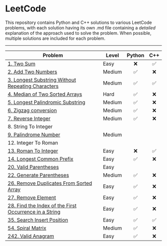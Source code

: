 # LeetCode
This repository contains Python and C++ solutions to various LeetCode problems, with each solution having its own .md file containing a *detailed* explanation of the approach used to solve the problem. When possible, multiple solutions are included for each problem.

----

| Problem    | Level | Python | C++ |
| ---- | ---- | :----: | :----: |
| [1. Two Sum](problems/twosum.md)  | Easy      | :x:| ✅| 
| [2. Add Two Numbers](problems/addtwonumbers.md) | Medium | :white_check_mark: | :x: |
| [3. Longest Substring Without Repeating Characters](problems/lswrc.md) | Medium | :white_check_mark: | :white_check_mark:|
| [4. Median of Two Sorted Arrays](problems/mediantwosortedarrays.md) | Hard | ✅ | ❌ |
| [5. Longest Palindromic Substring](problems/longestpalindromicsubstring.md) | Medium | ✅ | ❌ |
| [6. Zigzag conversion](problems/zigzag.md) | Medium | ✅ | :x: |
| [7. Reverse Integer](problems/revinteger.md) | Medium | ✅ | :x: |
| 8. String To Integer | | |
| [9. Palindrome Number](problems/palindrome.md) | Medium | | |
| 12. Integer To Roman | | |
| [13. Roman To Integer](problems/romantoint.md) | Easy |:x: | ✅ |
| [14. Longest Common Prefix](problems/longestcommonprefix.md) | Easy | ✅ | :x: |
| [20. Valid Parentheses](problems/parentheses.md) | Easy | |
| [22. Generate Parentheses](problems/allparentheses.md) | Medium | ✅ | :x: |
| [26. Remove Duplicates From Sorted Array]() | Easy | ✅ | :x:| 
| [27. Remove Element](problems/removelement.md) | Easy | ✅ | :x: | 
| [28. Find the Index of the First Occurrence in a String](problems/findneedle.md) | Easy | :white_check_mark: | :x: |
| [35. Search Insert Position](problems/searchinsert.md) | Easy | :white_check_mark: | :white_check_mark: |
| [54. Spiral Matrix]() | Medium | ✅  | :x: |
| [242. Valid Anagram](problems/validanagram.md) | Easy | :white_check_mark: | :x: |

